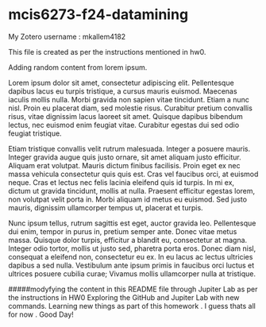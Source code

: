 # mcis6273-f24-datamining
My Zotero username : mkallem4182

This file is created as per the instructions mentioned in hw0.

Adding random content from lorem ipsum.

Lorem ipsum dolor sit amet, consectetur adipiscing elit. Pellentesque dapibus lacus eu turpis tristique, a cursus mauris euismod. Maecenas iaculis mollis nulla. Morbi gravida non sapien vitae tincidunt. Etiam a nunc nisl. Proin eu placerat diam, sed molestie risus. Curabitur pretium convallis risus, vitae dignissim lacus laoreet sit amet. Quisque dapibus bibendum lectus, nec euismod enim feugiat vitae. Curabitur egestas dui sed odio feugiat tristique.

Etiam tristique convallis velit rutrum malesuada. Integer a posuere mauris. Integer gravida augue quis justo ornare, sit amet aliquam justo efficitur. Aliquam erat volutpat. Mauris dictum finibus facilisis. Proin eget ex nec massa vehicula consectetur quis quis est. Cras vel faucibus orci, at euismod neque. Cras et lectus nec felis lacinia eleifend quis id turpis. In mi ex, dictum ut gravida tincidunt, mollis at nulla. Praesent efficitur egestas lorem, non volutpat velit porta in. Morbi aliquam id metus eu euismod. Sed justo mauris, dignissim ullamcorper tempus ut, placerat et turpis.

Nunc ipsum tellus, rutrum sagittis est eget, auctor gravida leo. Pellentesque dui enim, tempor in purus in, pretium semper ante. Donec vitae metus massa. Quisque dolor turpis, efficitur a blandit eu, consectetur at magna. Integer odio tortor, mollis ut justo sed, pharetra porta eros. Donec diam nisl, consequat a eleifend non, consectetur eu ex. In eu lacus ac lectus ultricies dapibus a sed nulla. Vestibulum ante ipsum primis in faucibus orci luctus et ultrices posuere cubilia curae; Vivamus mollis ullamcorper nulla at tristique.



#####modyfying the content in this README file through Jupiter Lab  as per the instructions in HW0
Exploring the GitHub and Jupiter Lab with new commands. Learning new things as part of this homework . 
I guess thats all for now . Good Day!
